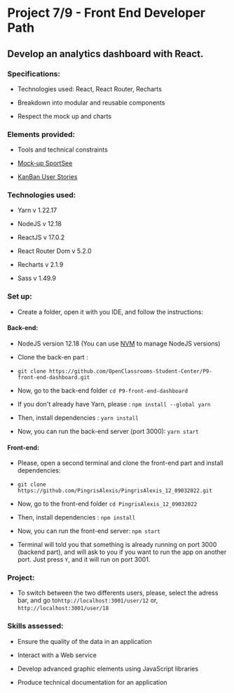 # Project 7/9 - Front End Developer Path

## Develop an analytics dashboard with React.

### Specifications:

- Technologies used: React, React Router, Recharts

- Breakdown into modular and reusable components
 
- Respect the mock up and charts

### Elements provided:

 - Tools and technical constraints

 - [Mock-up SportSee](https://www.figma.com/file/BMomGVZqLZb811mDMShpLu/UI-design-Sportify-FR?node-id=0%3A1)

 - [KanBan User Stories](https://www.notion.so/openclassrooms/Copy-of-Dev4U-projet-Learn-Home-6686aa4b5f44417881a4884c9af5669e)

### Technologies used:

- Yarn v 1.22.17

- NodeJS v 12.18

- ReactJS v 17.0.2

- React Router Dom v 5.2.0

- Recharts v 2.1.9

- Sass v 1.49.9

### Set up:

- Create a folder, open it with you IDE, and follow the instructions:

#### Back-end:

- NodeJS version 12.18 (You can use [NVM](https://github.com/nvm-sh/nvm) to manage NodeJS versions)

- Clone the back-en part :

- `git clone https://github.com/OpenClassrooms-Student-Center/P9-front-end-dashboard.git`

- Now, go to the back-end folder `cd P9-front-end-dashboard`
  
- If you don't already have Yarn, please : `npm install --global yarn`

- Then, install dependencies : `yarn install`

- Now, you can run the back-end server (port 3000):  `yarn start`

#### Front-end:

- Please, open a second terminal and clone the front-end part and install dependencies:

- `git clone https://github.com/PingrisAlexis/PingrisAlexis_12_09032022.git`

- Now, go to the front-end folder `cd PingrisAlexis_12_09032022`

- Then, install dependencies : `npm install`

- Now, you can run the front-end server:  `npm start`

- Terminal will told you that something is already running on port 3000 (backend part),
and will ask to you if you want to run the app on another port. Just press `Y`, and it will run on port 3001.

### Project:

- To switch between the two differents users, please, select the adress bar, and go to`http://localhost:3001/user/12` or, `http://localhost:3001/user/18` 

### Skills assessed:

 - Ensure the quality of the data in an application
 
 - Interact with a Web service
  
 - Develop advanced graphic elements using JavaScript libraries
  
 - Produce technical documentation for an application
